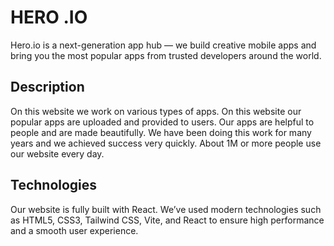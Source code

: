 # HERO .IO

Hero.io is a next-generation app hub — we build creative mobile apps and bring you the most popular apps from trusted developers around the world.

## Description

On this website we work on various types of apps. On this website our popular apps are uploaded and provided to users. Our apps are helpful to people and are made beautifully. We have been doing this work for many years and we achieved success very quickly. About 1M or more people use our website every day.

## Technologies

Our website is fully built with React. We’ve used modern technologies such as HTML5, CSS3, Tailwind CSS, Vite, and React to ensure high performance and a smooth user experience.
